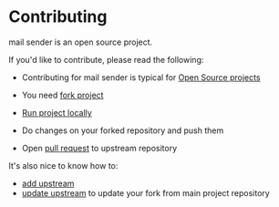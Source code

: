 # Contributing

mail sender is an open source project.

If you'd like to contribute, please read the following:

* Contributing for mail sender is typical for [Open Source projects][1]

* You need [fork project][2]

* [Run project locally][3] 

* Do changes on your forked repository and push them

* Open [pull request][4] to upstream repository
  
It's also nice to know how to:

* [add upstream][5]
* [update upstream][6] to update your fork from main project repository


[1]: https://guides.github.com/activities/contributing-to-open-source/
[2]: https://guides.github.com/activities/forking/
[3]: https://github.com/php-refactor/mail-sender/blob/master/README.md
[4]: https://guides.github.com/activities/forking/#making-a-pull-request
[5]: https://help.github.com/articles/adding-a-remote/
[6]: https://help.github.com/articles/syncing-a-fork/